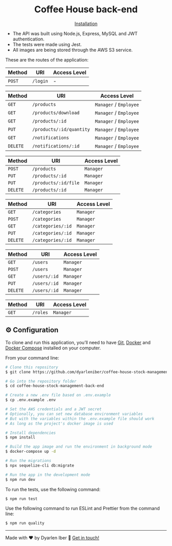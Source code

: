 <h1 align="center">
  Coffee House back-end
</h1>

<p align="center">
  <a href="#gear-configuration">Installation</a>
</p>

- The API was built using Node.js, Express, MySQL and JWT authentication.
- The tests were made using Jest.
- All images are being stored through the AWS S3 service.

These are the routes of the application:

Method    	| 	URI							|	Access Level
---       	| 	---							|	---
`POST`		| 	`/login`					|	-

Method    	| 	URI							|	Access Level
---       	| 	---							|	---
`GET`		|	`/products`					|	`Manager` / `Employee`
`GET`		|	`/products/download`		|	`Manager` / `Employee`
`GET`		|	`/products/:id`				|	`Manager` / `Employee`
`PUT`		|	`/products/:id/quantity`	|	`Manager` / `Employee`
`GET`		|	`/notifications`			|	`Manager` / `Employee`
`DELETE`	|	`/notifications/:id`		|	`Manager` / `Employee`

Method    	| 	URI							|	Access Level
---       	| 	---							|	---
`POST`		|	`/products`					|	`Manager`
`PUT`		|	`/products/:id`				|	`Manager`
`PUT`		|	`/products/:id/file`		|	`Manager`
`DELETE`	|	`/products/:id`				|	`Manager`

Method    	| 	URI							|	Access Level
---       	| 	---							|	---
`GET`		|	`/categories`				|	`Manager`
`POST`		|	`/categories`				|	`Manager`
`GET`		|	`/categories/:id`			|	`Manager`
`PUT`		|	`/categories/:id`			|	`Manager`
`DELETE`	|	`/categories/:id`			|	`Manager`

Method    	| 	URI							|	Access Level
---       	| 	---							|	---
`GET`		|	`/users`					|	`Manager`
`POST`		|	`/users`					|	`Manager`
`GET`		|	`/users/:id`				|	`Manager`
`PUT`		|	`/users/:id`				|	`Manager`
`DELETE`	|	`/users/:id`				|	`Manager`

Method    	| 	URI							|	Access Level
---       	| 	---							|	---
`GET`		|	`/roles`					|	`Manager`

## :gear: Configuration

To clone and run this application, you’ll need to have [Git](https://git-scm.com), [Docker](https://www.docker.com) and [Docker Compose](https://docs.docker.com/compose) installed on your computer.

From your command line:

```bash
# Clone this repository
$ git clone https://github.com/dyarleniber/coffee-house-stock-management-back-end.git

# Go into the repository folder
$ cd coffee-house-stock-management-back-end

# Create a new .env file based on .env.example
$ cp .env.example .env

# Set the AWS credentials and a JWT secret
# Optionally, you can set new database environment variables
# But with the variables within the .env.example file should work
# As long as the project's docker image is used

# Install dependencies
$ npm install

# Build the app image and run the environment in background mode
$ docker-compose up -d

# Run the migrations
$ npx sequelize-cli db:migrate

# Run the app in the development mode
$ npm run dev
```

To run the tests, use the following command:

```bash
$ npm run test
```

Use the following command to run ESLint and Prettier from the command line:

```bash
$ npm run quality
```

---

Made with ♥ by Dyarlen Iber :wave: [Get in touch!](https://dyarleniber.com)
